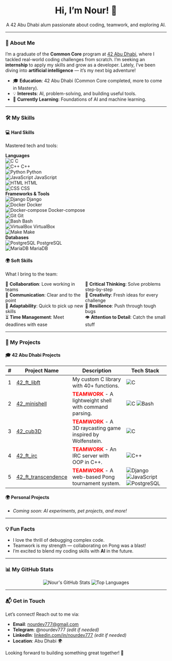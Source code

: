 <div align="center">
  <h1>Hi, I’m Nour! 👋</h1>
  <p>A 42 Abu Dhabi alum passionate about coding, teamwork, and exploring AI.</p>
</div>

---

### 🌟 About Me
I’m a graduate of the **Common Core** program at [42 Abu Dhabi](https://42abudhabi.ae/), where I tackled real-world coding challenges from scratch. I’m seeking an **internship** to apply my skills and grow as a developer. Lately, I’ve been diving into **artificial intelligence** — it’s my next big adventure!

- 🎓 **Education**: 42 Abu Dhabi (Common Core completed, more to come in Mastery).
- 💡 **Interests**: AI, problem-solving, and building useful tools.
- 🌱 **Currently Learning**: Foundations of AI and machine learning.

---

### 🛠️ My Skills

#### 💻 Hard Skills
Mastered tech and tools:
<div>
  <strong>Languages</strong><br>
  <img src="https://img.shields.io/badge/-C-A8B9CC?style=flat&logo=c&logoColor=white" alt="C"/> C<br>
  <img src="https://img.shields.io/badge/-C++-00599C?style=flat&logo=c%2B%2B&logoColor=white" alt="C++"/> C++<br>
  <img src="https://img.shields.io/badge/-Python-3776AB?style=flat&logo=python&logoColor=white" alt="Python"/> Python<br>
  <img src="https://img.shields.io/badge/-JavaScript-F7DF1E?style=flat&logo=javascript&logoColor=black" alt="JavaScript"/> JavaScript<br>
  <img src="https://img.shields.io/badge/-HTML-E34F26?style=flat&logo=html5&logoColor=white" alt="HTML"/> HTML<br>
  <img src="https://img.shields.io/badge/-CSS-1572B6?style=flat&logo=css3&logoColor=white" alt="CSS"/> CSS<br>
</div>
<div>
  <strong>Frameworks & Tools</strong><br>
  <img src="https://img.shields.io/badge/-Django-092E20?style=flat&logo=django&logoColor=white" alt="Django"/> Django<br>
  <img src="https://img.shields.io/badge/-Docker-2496ED?style=flat&logo=docker&logoColor=white" alt="Docker"/> Docker<br>
  <img src="https://img.shields.io/badge/-Docker_Compose-2496ED?style=flat&logo=docker&logoColor=white" alt="Docker-compose"/> Docker-compose<br>
  <img src="https://img.shields.io/badge/-Git-F05032?style=flat&logo=git&logoColor=white" alt="Git"/> Git<br>
  <img src="https://img.shields.io/badge/-Bash-4EAA25?style=flat&logo=gnu-bash&logoColor=white" alt="Bash"/> Bash<br>
  <img src="https://img.shields.io/badge/-VirtualBox-183A61?style=flat&logo=virtualbox&logoColor=white" alt="VirtualBox"/> VirtualBox<br>
  <img src="https://img.shields.io/badge/-Make-FF5733?style=flat&logo=gnu&logoColor=white" alt="Make"/> Make<br>
</div>
<div>
  <strong>Databases</strong><br>
  <img src="https://img.shields.io/badge/-PostgreSQL-336791?style=flat&logo=postgresql&logoColor=white" alt="PostgreSQL"/> PostgreSQL<br>
  <img src="https://img.shields.io/badge/-MariaDB-003545?style=flat&logo=mariadb&logoColor=white" alt="MariaDB"/> MariaDB<br>
</div>

#### 🌍 Soft Skills
What I bring to the team:
<div style="display: flex; justify-content: space-between;">
  <div>
    🌟 <strong>Collaboration</strong>: Love working in teams<br>
    💬 <strong>Communication</strong>: Clear and to the point<br>
    🔄 <strong>Adaptability</strong>: Quick to pick up new skills<br>
    ⏳ <strong>Time Management</strong>: Meet deadlines with ease<br>
  </div>
  <div>
    🧠 <strong>Critical Thinking</strong>: Solve problems step-by-step<br>
    🎨 <strong>Creativity</strong>: Fresh ideas for every challenge<br>
    💪 <strong>Resilience</strong>: Push through tough bugs<br>
    👁️ <strong>Attention to Detail</strong>: Catch the small stuff<br>
  </div>
</div>

---

### 🚀 My Projects

#### 🎓 42 Abu Dhabi Projects
| # | Project Name                | Description                                                                 | Tech Stack                                      |
|---|-----------------------------|-----------------------------------------------------------------------------|------------------------------------------------|
| 1 | [42_ft_libft](https://github.com/nourdev777/42_ft_libft) | My custom C library with 40+ functions.                         | ![C](https://img.shields.io/badge/-C-A8B9CC?style=flat&logo=c&logoColor=white) |
| 2 | [42_minishell](https://github.com/nourdev777/42_minishell) | **<span style="color:red; font-weight:bold">TEAMWORK</span>** - A lightweight shell with command parsing. | ![C](https://img.shields.io/badge/-C-A8B9CC?style=flat&logo=c&logoColor=white) ![Bash](https://img.shields.io/badge/-Bash-4EAA25?style=flat&logo=gnu-bash&logoColor=white) |
| 3 | [42_cub3D](https://github.com/nourdev777/42_cub3D) | **<span style="color:red; font-weight:bold">TEAMWORK</span>** - A 3D raycasting game inspired by Wolfenstein. | ![C](https://img.shields.io/badge/-C-A8B9CC?style=flat&logo=c&logoColor=white) |
| 4 | [42_ft_irc](https://github.com/nourdev777/42_ft_irc) | **<span style="color:red; font-weight:bold">TEAMWORK</span>** - An IRC server with OOP in C++. | ![C++](https://img.shields.io/badge/-C++-00599C?style=flat&logo=c%2B%2B&logoColor=white) |
| 5 | [42_ft_transcendence](https://github.com/nourdev777/42_ft_transcendence) | **<span style="color:red; font-weight:bold">TEAMWORK</span>** - A web-based Pong tournament system. | ![Django](https://img.shields.io/badge/-Django-092E20?style=flat&logo=django&logoColor=white) ![JavaScript](https://img.shields.io/badge/-JavaScript-F7DF1E?style=flat&logo=javascript&logoColor=black) ![PostgreSQL](https://img.shields.io/badge/-PostgreSQL-336791?style=flat&logo=postgresql&logoColor=white) |

#### 🌍 Personal Projects
- *Coming soon: AI experiments, pet projects, and more!*

---

### 💡 Fun Facts
- I love the thrill of debugging complex code.  
- Teamwork is my strength — collaborating on Pong was a blast!  
- I’m excited to blend my coding skills with **AI** in the future.

---

### 📊 My GitHub Stats
<div align="center">
  <img src="https://github-readme-stats.vercel.app/api?username=nourdev777&show_icons=true&theme=radical" alt="Nour's GitHub Stats" />
  <img src="https://github-readme-stats.vercel.app/api/top-langs/?username=nourdev777&layout=compact&theme=radical" alt="Top Languages" />
</div>

---

### 📬 Get in Touch
Let’s connect! Reach out to me via:  
- **Email**: [nourdev777@gmail.com](mailto:nourdev777@gmail.com)  
- **Telegram**: @nourdev777 *(edit if needed)*  
- **LinkedIn**: [linkedin.com/in/nourdev777](https://linkedin.com/in/nourdev777) *(edit if needed)*  
- **Location**: Abu Dhabi 🌍  

Looking forward to building something great together! 🚀

<!--
**nourdev777/nourdev777** is a ✨ _special_ ✨ repository because its `README.md` (this file) appears on your GitHub profile.

Here are some ideas to get you started:

- 🔭 I’m currently working on ...
- 🌱 I’m currently learning ...
- 👯 I’m looking to collaborate on ...
- 🤔 I’m looking for help with ...
- 💬 Ask me about ...
- 📫 How to reach me: ...
- 😄 Pronouns: ...
- ⚡ Fun fact: ...
-->
